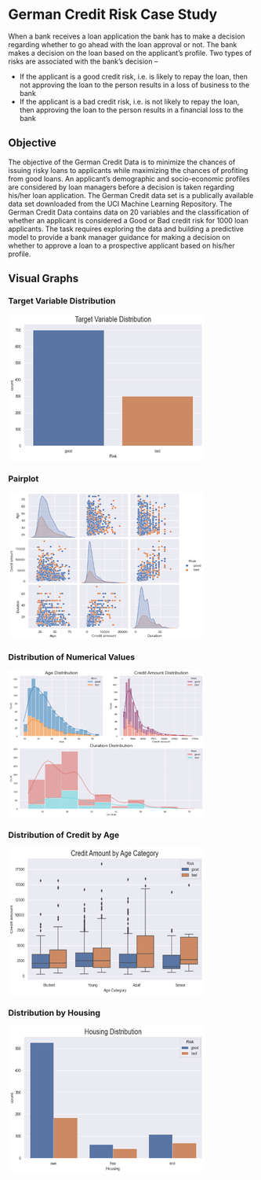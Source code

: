 # German Credit Risk Case Study

When a bank receives a loan application the bank has to make a decision regarding whether to go ahead with the loan approval or not. The bank makes a decision on the loan based on the applicant’s profile. Two types of risks are associated with the bank’s decision –
- If the applicant is a good credit risk, i.e. is likely to repay the loan, then not approving the loan to the person results in a loss of business to the bank
- If the applicant is a bad credit risk, i.e. is not likely to repay the loan, then approving the loan to the person results in a financial loss to the bank

## Objective
The objective of the German Credit Data is to minimize the chances of issuing risky loans to applicants while maximizing the chances of profiting from good loans. An applicant’s demographic and socio-economic profiles are considered by loan managers before a decision is taken regarding his/her loan application.
The German Credit data set is a publically available data set downloaded from the UCI Machine Learning Repository. The German Credit Data contains data on 20 variables and the classification of whether an applicant is considered a Good or Bad credit risk for 1000 loan applicants. The task requires exploring the data and building a predictive model to provide a bank manager guidance for making a decision on whether to approve a loan to a prospective applicant based on his/her profile.

## Visual Graphs
### Target Variable Distribution
<img src="graphs/target_variable_distribution.png" alt="alt text" width="400" height="300">

### Pairplot 
<img src="graphs/pairplot.png" alt="alt text" width="400" height="300">

### Distribution of Numerical Values
<img src="graphs/age_credit_duration_distribution.png" alt="alt text" width="400" height="300">

### Distribution of Credit by Age
<img src="graphs/credit_by_age.png" alt="alt text" width="400" height="300">

### Distribution by Housing
<img src="graphs/housing_distribution.png" alt="alt text" width="400" height="300">
